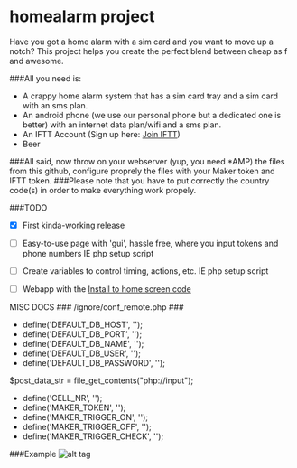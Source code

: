 # homealarm project
Have you got a home alarm with a sim card and you want to move up a notch?
This project helps you create the perfect blend between cheap as f and awesome.

###All you need is:
* A crappy home alarm system that has a sim card tray and a sim card with an sms plan.
* An android phone (we use our personal phone but a dedicated one is better) with an internet data plan/wifi and a sms plan.
* An IFTT Account (Sign up here: [Join IFTT](https://ifttt.com/join))
* Beer

###All said, now throw on your webserver (yup, you need *AMP) the files from this github, configure proprely the files with your Maker token and IFTT token.
###Please note that you have to put correctly the country code(s) in order to make everything work propely.

###TODO
- [x] First kinda-working release
- [ ] Easy-to-use page with 'gui', hassle free, where you input tokens and phone numbers IE php setup script
- [ ] Create variables to control timing, actions, etc. IE php setup script
- [ ] Webapp with the [Install to home screen code](https://developer.chrome.com/multidevice/android/installtohomescreen)



MISC DOCS
### /ignore/conf_remote.php ###

* define('DEFAULT_DB_HOST',           '');
* define('DEFAULT_DB_PORT',           '');
* define('DEFAULT_DB_NAME',           '');
* define('DEFAULT_DB_USER',           '');
* define('DEFAULT_DB_PASSWORD',       '');

$post_data_str = file_get_contents("php://input");

* define('CELL_NR',                   '');
* define('MAKER_TOKEN',               '');
* define('MAKER_TRIGGER_ON',          '');
* define('MAKER_TRIGGER_OFF',         '');
* define('MAKER_TRIGGER_CHECK',       '');

###Example
![alt tag](http://i.imgur.com/OgMx63g.png)
